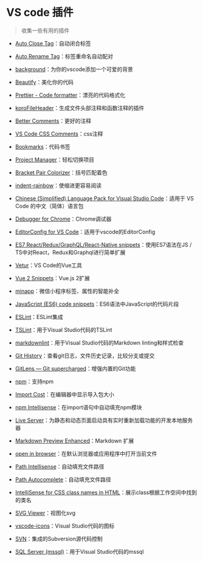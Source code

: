 # VS code 插件

> 收集一些有用的插件

- <a href="https://marketplace.visualstudio.com/items?itemName=formulahendry.auto-close-tag" target="_blank">Auto Close Tag</a>：自动闭合标签

- <a href="https://marketplace.visualstudio.com/items?itemName=formulahendry.auto-rename-tag" target="_blank">Auto Rename Tag</a>：标签重命名自动配对

- <a href="https://marketplace.visualstudio.com/items?itemName=shalldie.background" target="_blank">background</a>：为你的vscode添加一个可爱的背景

- <a href="https://marketplace.visualstudio.com/items?itemName=HookyQR.beautify" target="_blank">Beautify</a>：美化你的代码

- <a href="https://marketplace.visualstudio.com/items?itemName=esbenp.prettier-vscode" target="_blank">Prettier - Code formatter</a>：漂亮的代码格式化

- <a href="https://marketplace.visualstudio.com/items?itemName=OBKoro1.korofileheader" target="_blank">koroFileHeader</a>：生成文件头部注释和函数注释的插件

- <a href="https://marketplace.visualstudio.com/items?itemName=aaron-bond.better-comments" target="_blank">Better Comments</a>：更好的注释

- <a href="https://marketplace.visualstudio.com/items?itemName=ashhitch.vs-code-css-comments" target="_blank">VS Code CSS Comments</a>：css注释

- <a href="https://marketplace.visualstudio.com/items?itemName=alefragnani.Bookmarks" target="_blank">Bookmarks</a>：代码书签

- <a href="https://marketplace.visualstudio.com/items?itemName=alefragnani.project-manager" target="_blank">Project Manager</a>：轻松切换项目

- <a href="https://marketplace.visualstudio.com/items?itemName=CoenraadS.bracket-pair-colorizer" target="_blank">Bracket Pair Colorizer</a>：括号匹配着色

- <a href="https://marketplace.visualstudio.com/items?itemName=oderwat.indent-rainbow" target="_blank">indent-rainbow</a>：使缩进更容易阅读

- <a href="https://marketplace.visualstudio.com/items?itemName=MS-CEINTL.vscode-language-pack-zh-hans" target="_blank">Chinese (Simplified) Language Pack for Visual Studio Code</a>：适用于 VS Code 的中文（简体）语言包

- <a href="https://marketplace.visualstudio.com/items?itemName=msjsdiag.debugger-for-chrome" target="_blank">Debugger for Chrome</a>：Chrome调试器

- <a href="https://marketplace.visualstudio.com/items?itemName=EditorConfig.EditorConfig" target="_blank">EditorConfig for VS Code</a>：适用于vscode的EditorConfig

- <a href="https://marketplace.visualstudio.com/items?itemName=dsznajder.es7-react-js-snippets" target="_blank">ES7 React/Redux/GraphQL/React-Native snippets</a>：使用ES7语法在JS / TS中对React，Redux和Graphql进行简单扩展

- <a href="https://marketplace.visualstudio.com/items?itemName=octref.vetur" target="_blank">Vetur</a>：VS Code的Vue工具

- <a href="https://marketplace.visualstudio.com/items?itemName=hollowtree.vue-snippets" target="_blank">Vue 2 Snippets</a>：Vue.js 2扩展

- <a href="https://marketplace.visualstudio.com/items?itemName=qiu8310.minapp-vscode" target="_blank">minapp</a>：微信小程序标签、属性的智能补全

- <a href="https://marketplace.visualstudio.com/items?itemName=xabikos.JavaScriptSnippets" target="_blank">JavaScript (ES6) code snippets</a>：ES6语法中JavaScript的代码片段

- <a href="https://marketplace.visualstudio.com/items?itemName=dbaeumer.vscode-eslint" target="_blank">ESLint</a>：ESLint集成

- <a href="https://marketplace.visualstudio.com/items?itemName=eg2.tslint" target="_blank">TSLint</a>：用于Visual Studio代码的TSLint

- <a href="https://marketplace.visualstudio.com/items?itemName=DavidAnson.vscode-markdownlint" target="_blank">markdownlint</a>：用于Visual Studio代码的Markdown linting和样式检查

- <a href="https://marketplace.visualstudio.com/items?itemName=donjayamanne.githistory" target="_blank">Git History</a>：查看git日志，文件历史记录，比较分支或提交

- <a href="https://marketplace.visualstudio.com/items?itemName=eamodio.gitlens" target="_blank">GitLens — Git supercharged</a>：增强内置的Git功能

- <a href="https://marketplace.visualstudio.com/items?itemName=eg2.vscode-npm-script" target="_blank">npm</a>：支持npm

- <a href="https://marketplace.visualstudio.com/items?itemName=wix.vscode-import-cost" target="_blank">Import Cost</a>：在编辑器中显示导入包大小

- <a href="https://marketplace.visualstudio.com/items?itemName=christian-kohler.npm-intellisense" target="_blank">npm Intellisense</a>：在import语句中自动填充npm模块

- <a href="https://marketplace.visualstudio.com/items?itemName=ritwickdey.LiveServer" target="_blank">Live Server</a>：为静态和动态页面启动具有实时重新加载功能的开发本地服务器

- <a href="https://marketplace.visualstudio.com/items?itemName=shd101wyy.markdown-preview-enhanced" target="_blank">Markdown Preview Enhanced</a>：Markdown 扩展

- <a href="https://marketplace.visualstudio.com/items?itemName=techer.open-in-browser" target="_blank">open in browser</a>：在默认浏览器或应用程序中打开当前文件

- <a href="https://marketplace.visualstudio.com/items?itemName=christian-kohler.path-intellisense" target="_blank">Path Intellisense</a>：自动填充文件路径

- <a href="https://marketplace.visualstudio.com/items?itemName=ionutvmi.path-autocomplete" target="_blank">Path Autocomplete</a>：自动填充文件路径

- <a href="https://marketplace.visualstudio.com/items?itemName=Zignd.html-css-class-completion" target="_blank">IntelliSense for CSS class names in HTML</a>：展示class根据工作空间中找到的类名

- <a href="https://marketplace.visualstudio.com/items?itemName=cssho.vscode-svgviewer" target="_blank">SVG Viewer</a>：视图化svg

- <a href="https://marketplace.visualstudio.com/items?itemName=vscode-icons-team.vscode-icons" target="_blank">vscode-icons</a>：Visual Studio代码的图标

- <a href="https://marketplace.visualstudio.com/items?itemName=johnstoncode.svn-scm" target="_blank">SVN</a>：集成的Subversion源代码控制

- <a href="https://marketplace.visualstudio.com/items?itemName=ms-mssql.mssql" target="_blank">SQL Server (mssql)</a>：用于Visual Studio代码的mssql
